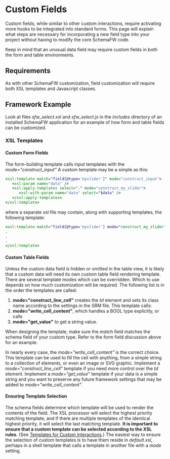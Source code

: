 # Custom Fields

Custom fields, while similar to other custom interactions, require activating
more hooks to be integrated into standard forms.  This page will explain what
steps are necessary for incorporating a new field type into your project without
having to modify the core SchemaFW code.

Keep in mind that an unusual data field may require custom fields in both the
form and table environments.

## Requirements

As with other SchemaFW customization, field customization will require both
XSL templates and Javascript classes.

## Framework Example

Look at files *sfw_select.xsl* and *sfw_select.js* in the _includes_ directory
of an installed SchemaFW application for an example of how form and table fields
can be customized.

### XSL Templates

#### Custom Form Fields

The form-building template calls input templates with the *mode="construct_input"*
A custom template may be a simple as this:

~~~xsl
<xsl:template match="field[@type='myslider']" mode="construct_input">
   <xsl:param name="data" />
   <xsl:apply-templates select="." mode="construct_my_slider">
      <xsl:with-param name="data" select="$data" />
   </xsl:apply-templates>
</xsl:template>
~~~

where a separate xsl file may contain, along with supporting templates, the following
template:
~~~xsl
<xsl:template match="field[@type='myslider'] mode="construct_my_slider">
.
.
.
</xsl:template>
~~~

#### Custom Table Fields

Unless the custom data field is hidden or omitted in the table view, it is likely that
a custom data will need its own custom table field rendering template.  There are
several template modes which can be overridden.  Which to use depends on how much
customization will be required.  The following list is in the order the templates are
called:

1. **mode="construct_line_cell"** creates the _td_ element and sets its class name
   according to the settings in the SRM file.  This template calls:
2. **mode="write_cell_content"**, which handles a BOOL type explicitly, or calls
3. **mode="get_value"** to get a string value.

When designing the template, make sure the _match_ field matches the schema field
of your custom type.  Refer to the form field discussion above for an example.

In nearly every case, the *mode="write_cell_content"* is the correct choice.
This template can be used to fill the cell with anything, from a simple string
to a collection of elements, or even an image or SVG graphic.  Implement a
*mode="construct_line_cell"* template if you need more control over the _td_ element.
Implement a *mode="get_value"* template if your data is a simple string and you
want to preserve any future framework settings that may be added to
*mode="write_cell_content"*.

#### Ensuring Template Selection

The schema fields determine which template will be used to render the contents of
the field.  The XSL processor will select the highest priority matching template, and
if there are multiple templates of the identical highest priority, it will select
the last matching template.  **It is important to ensure that a custom template
can be selected according to the XSL rules.**
(See [Templates for Custom Interactions](CustomTemplates.md).)  The easiest way to
ensure the selection of custom templates is to have them reside in *default.xsl*,
perhaps in a shell template that calls a template in another file with a _mode_
setting.

